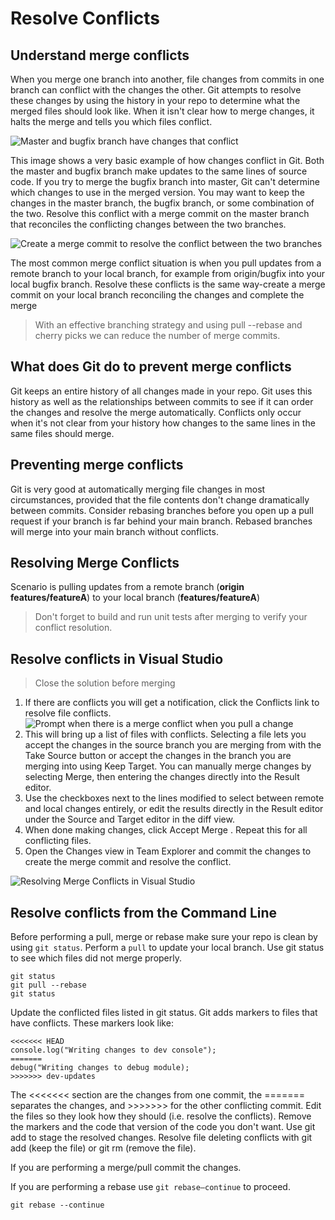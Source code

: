 # Resolve Conflicts

## Understand merge conflicts

When you merge one branch into another, file changes from commits in one branch can conflict with the changes the other. Git attempts to resolve these changes by using the history in your repo to determine what the merged files should look like. When it isn't clear how to merge changes, it halts the merge and tells you which files conflict.

![Master and bugfix branch have changes that conflict](./_assets/master-and-bugfix-branch-have-changes-that-conflict.png)

This image shows a very basic example of how changes conflict in Git. Both the master and bugfix branch make updates to the same lines of source code. If you try to merge the bugfix branch into master, Git can't determine which changes to use in the merged version. You may want to keep the changes in the master branch, the bugfix branch, or some combination of the two. Resolve this conflict with a merge commit on the master branch that reconciles the conflicting changes between the two branches.

![Create a merge commit to resolve the conflict between the two branches](./_assets/create-a-merge-commit-to-resolve-the-conflict-between-the-two-branches.png)

The most common merge conflict situation is when you pull updates from a remote branch to your local branch, for example from origin/bugfix into your local bugfix branch. Resolve these conflicts is the same way-create a merge commit on your local branch reconciling the changes and complete the merge

> With an effective branching strategy and using pull --rebase and cherry picks we can reduce the number of merge commits. 

## What does Git do to prevent merge conflicts

Git keeps an entire history of all changes made in your repo. Git uses this history as well as the relationships between commits to see if it can order the changes and resolve the merge automatically. Conflicts only occur when it's not clear from your history how changes to the same lines in the same files should merge.

## Preventing merge conflicts

Git is very good at automatically merging file changes in most circumstances, provided that the file contents don't change dramatically between commits. Consider rebasing branches before you open up a pull request if your branch is far behind your main branch. Rebased branches will merge into your main branch without conflicts.

## Resolving Merge Conflicts

Scenario is pulling updates from a remote branch (__origin features/featureA__) to your local branch (__features/featureA__)

> Don't forget to build and run unit tests after merging to verify your conflict resolution.

## Resolve conflicts in Visual Studio

> Close the solution before merging

1. If there are conflicts you will get a notification, click the Conflicts link to resolve file conflicts. ![Prompt when there is a merge conflict when you pull a change](./_assets/vs-branches-conflicts.png)
1. This will bring up a list of files with conflicts. Selecting a file lets you accept the changes in the source branch you are merging from with the Take Source button or accept the changes in the branch you are merging into using Keep Target. You can manually merge changes by selecting Merge, then entering the changes directly into the Result editor.
1. Use the checkboxes next to the lines modified to select between remote and local changes entirely, or edit the results directly in the Result editor under the Source and Target editor in the diff view.
1. When done making changes, click Accept Merge . Repeat this for all conflicting files.
1. Open the Changes view in Team Explorer and commit the changes to create the merge commit and resolve the conflict. 

![Resolving Merge Conflicts in Visual Studio](./_assets/resolving-merge-conflicts-in-visual-studio.gif)

## Resolve conflicts from the Command Line

Before performing a pull, merge or rebase make sure your repo is clean by using `git status`. Perform a `pull` to update your local branch.  Use git status to see which files did not merge properly.

```git
git status
git pull --rebase
git status
```

Update the conflicted files listed in git status. Git adds markers to files that have conflicts. These markers look like:

```git
<<<<<<< HEAD
console.log("Writing changes to dev console");
=======
debug("Writing changes to debug module);
>>>>>>> dev-updates
```

The <<<<<<< section are the changes from one commit, the ======= separates the changes, and >>>>>>> for the other conflicting commit. Edit the files so they look how they should (i.e. resolve the conflicts).  Remove the markers and the code that version of the code you don't want.  Use git add to stage the resolved changes. Resolve file deleting conflicts with git add (keep the file) or git rm (remove the file).

If you are performing a merge/pull commit the changes.

If you are performing a rebase use `git rebase–continue` to proceed.

```git
git rebase --continue
```
